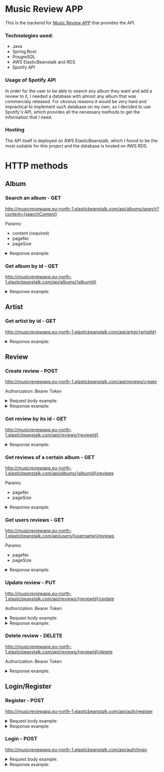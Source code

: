 # Music Review APP
This is the backend for [Music Review APP](http://musicreviewapp.surge.sh) that provides the API.

### Technologies used:
- Java
- Spring Boot
- PosgreSQL
- AWS ElasticBeanstalk and RDS
- Spotify API

### Usage of Spotify API
In order for the user to be able to search any album they want and add a review to it, I needed a database with almost any album that was commercialy released.
For obvious reasons it would be very hard and impractical to implement such database on my own, so I decided to use Spotify's API, which provides all the necessary methods to get the information that I need.

### Hosting
The API itself is deployed on AWS ElasticBeanstalk, which I found to be the most suitable for this project and the database is hosted on AWS RDS.

# HTTP methods
## Album
### Search an album - GET
http://musicreviewapp.eu-north-1.elasticbeanstalk.com/api/albums/search?content={searchContent}

Params:
- content (required)
- pageNo
- pageSize

<details>
  <summary>Response example:</summary>
  
  ```json 
{
    "pageNo": 1,
    "pageSize": 10,
    "totalElements": 50,
    "totalPages": 5,
    "last": false,
    "content": [
        {
            "id": "4eLPsYPBmXABThSJ821sqY",
            "name": "DAMN.",
            "artists": [
                {
                    "id": "2YZyLoL8N0Wb9xBt1NhZWg",
                    "name": "Kendrick Lamar"
                }
            ],
            "imageUrl": "https://i.scdn.co/image/ab67616d0000b2738b52c6b9bc4e43d873869699"
        },
        {
            "id": "79ONNoS4M9tfIA1mYLBYVX",
            "name": "Mr. Morale & The Big Steppers",
            "artists": [
                {
                    "id": "2YZyLoL8N0Wb9xBt1NhZWg",
                    "name": "Kendrick Lamar"
                }
            ],
            "imageUrl": "https://i.scdn.co/image/ab67616d0000b2732e02117d76426a08ac7c174f"
        },
        {
            "id": "0Oq3mWfexhsjUh0aNNBB5u",
            "name": "good kid, m.A.A.d city",
            "artists": [
                {
                    "id": "2YZyLoL8N0Wb9xBt1NhZWg",
                    "name": "Kendrick Lamar"
                }
            ],
            "imageUrl": "https://i.scdn.co/image/ab67616d0000b2732cd55246d935a8a77cb4859e"
        },
        {
            "id": "748dZDqSZy6aPXKcI9H80u",
            "name": "good kid, m.A.A.d city (Deluxe)",
            "artists": [
                {
                    "id": "2YZyLoL8N0Wb9xBt1NhZWg",
                    "name": "Kendrick Lamar"
                }
            ],
            "imageUrl": "https://i.scdn.co/image/ab67616d0000b27378de8b28de36a74afc0348b5"
        },
        {
            "id": "1bkN9nIkkCnXeG4yitVS1J",
            "name": "Section.80",
            "artists": [
                {
                    "id": "2YZyLoL8N0Wb9xBt1NhZWg",
                    "name": "Kendrick Lamar"
                }
            ],
            "imageUrl": "https://i.scdn.co/image/ab67616d0000b273eddb2639b74ac6c202032ebe"
        },
        {
            "id": "7ycBtnsMtyVbbwTfJwRjSP",
            "name": "To Pimp A Butterfly",
            "artists": [
                {
                    "id": "2YZyLoL8N0Wb9xBt1NhZWg",
                    "name": "Kendrick Lamar"
                }
            ],
            "imageUrl": "https://i.scdn.co/image/ab67616d0000b273cdb645498cd3d8a2db4d05e1"
        },
        {
            "id": "3pLdWdkj83EYfDN6H2N8MR",
            "name": "Black Panther The Album Music From And Inspired By",
            "artists": [
                {
                    "id": "2YZyLoL8N0Wb9xBt1NhZWg",
                    "name": "Kendrick Lamar"
                },
                {
                    "id": "7tYKF4w9nC0nq9CsPZTHyP",
                    "name": "SZA"
                }
            ],
            "imageUrl": "https://i.scdn.co/image/ab67616d0000b273c027ad28821777b00dcaa888"
        },
        {
            "id": "2XPrwlaAHHXnJzP9tBcIzH",
            "name": "Swimming Pools (Drank)",
            "artists": [
                {
                    "id": "2YZyLoL8N0Wb9xBt1NhZWg",
                    "name": "Kendrick Lamar"
                }
            ],
            "imageUrl": "https://i.scdn.co/image/ab67616d0000b273b5ef185d28724c5573c2ac9c"
        },
        {
            "id": "0kL3TYRsSXnu0iJvFO3rud",
            "name": "untitled unmastered.",
            "artists": [
                {
                    "id": "2YZyLoL8N0Wb9xBt1NhZWg",
                    "name": "Kendrick Lamar"
                }
            ],
            "imageUrl": "https://i.scdn.co/image/ab67616d0000b2738c697f553a46006a5d8886b2"
        },
        {
            "id": "7MoLQ8vckhwBbQqEYQTYQC",
            "name": "Overly Dedicated",
            "artists": [
                {
                    "id": "2YZyLoL8N0Wb9xBt1NhZWg",
                    "name": "Kendrick Lamar"
                }
            ],
            "imageUrl": "https://i.scdn.co/image/ab67616d0000b2739b035b031d9f0a6a75ae464e"
        }
    ]
}
  ```
</details>

### Get album by id - GET
http://musicreviewapp.eu-north-1.elasticbeanstalk.com/api/albums/{albumId}

<details>
  <summary>Response example:</summary>
  
  ```json
{
    "id": "0Oq3mWfexhsjUh0aNNBB5u",
    "name": "good kid, m.A.A.d city",
    "artists": [
        {
            "id": "2YZyLoL8N0Wb9xBt1NhZWg",
            "name": "Kendrick Lamar"
        }
    ],
    "releaseDate": "2012",
    "imageUrl": "https://i.scdn.co/image/ab67616d0000b2732cd55246d935a8a77cb4859e",
    "trackList": [
        {
            "id": "3KHjXNQDEZ0Hb2hzGdxcx7",
            "name": "Sherane a.k.a Master Splinter’s Daughter",
            "artists": [
                {
                    "id": "2YZyLoL8N0Wb9xBt1NhZWg",
                    "name": "Kendrick Lamar"
                }
            ]
        },
        {
            "id": "0yhMmqax6HRAZxI7udEask",
            "name": "Bitch, Don’t Kill My Vibe",
            "artists": [
                {
                    "id": "2YZyLoL8N0Wb9xBt1NhZWg",
                    "name": "Kendrick Lamar"
                }
            ]
        },
        {
            "id": "0vjKXtFLt6Ti08Y3JCnRKB",
            "name": "Backseat Freestyle",
            "artists": [
                {
                    "id": "2YZyLoL8N0Wb9xBt1NhZWg",
                    "name": "Kendrick Lamar"
                }
            ]
        },
        {
            "id": "4Gf6VlNy2E4VVuAkl0y2XW",
            "name": "The Art of Peer Pressure",
            "artists": [
                {
                    "id": "2YZyLoL8N0Wb9xBt1NhZWg",
                    "name": "Kendrick Lamar"
                }
            ]
        },
        {
            "id": "74tLlkN3rgVzRqQJgPfink",
            "name": "Money Trees",
            "artists": [
                {
                    "id": "2YZyLoL8N0Wb9xBt1NhZWg",
                    "name": "Kendrick Lamar"
                },
                {
                    "id": "28ExwzUQsvgJooOI0X1mr3",
                    "name": "Jay Rock"
                }
            ]
        },
        {
            "id": "5J6CXHvsfRGyyCnQZmVPoE",
            "name": "Poetic Justice",
            "artists": [
                {
                    "id": "2YZyLoL8N0Wb9xBt1NhZWg",
                    "name": "Kendrick Lamar"
                },
                {
                    "id": "3TVXtAsR1Inumwj472S9r4",
                    "name": "Drake"
                }
            ]
        },
        {
            "id": "3yapR7DctB2WtbmXkHHviC",
            "name": "good kid",
            "artists": [
                {
                    "id": "2YZyLoL8N0Wb9xBt1NhZWg",
                    "name": "Kendrick Lamar"
                }
            ]
        },
        {
            "id": "0nfQguNoAfKFjsQHr6qnxc",
            "name": "m.A.A.d city",
            "artists": [
                {
                    "id": "2YZyLoL8N0Wb9xBt1NhZWg",
                    "name": "Kendrick Lamar"
                },
                {
                    "id": "4XqfpACObRB5AsBcUYjL8X",
                    "name": "MC Eiht"
                }
            ]
        },
        {
            "id": "3VYzbU22BooAROigHHwycs",
            "name": "Swimming Pools (Drank) - Extended Version",
            "artists": [
                {
                    "id": "2YZyLoL8N0Wb9xBt1NhZWg",
                    "name": "Kendrick Lamar"
                }
            ]
        },
        {
            "id": "69pkT3GewmjhQf6vQWcK2L",
            "name": "Sing About Me, I'm Dying Of Thirst",
            "artists": [
                {
                    "id": "2YZyLoL8N0Wb9xBt1NhZWg",
                    "name": "Kendrick Lamar"
                }
            ]
        },
        {
            "id": "2MYm1yy4bYba3mGF9Ou6Yo",
            "name": "Real",
            "artists": [
                {
                    "id": "2YZyLoL8N0Wb9xBt1NhZWg",
                    "name": "Kendrick Lamar"
                },
                {
                    "id": "0N41KJ4H6bkPAm2tx7VS8C",
                    "name": "Anna Wise"
                }
            ]
        },
        {
            "id": "3i2XxFTLd2061UISvE5W7f",
            "name": "Compton",
            "artists": [
                {
                    "id": "2YZyLoL8N0Wb9xBt1NhZWg",
                    "name": "Kendrick Lamar"
                },
                {
                    "id": "6DPYiyq5kWVQS4RGwxzPC7",
                    "name": "Dr. Dre"
                }
            ]
        },
        {
            "id": "3SImXx6qmobDK2q7MKeR1Z",
            "name": "Bitch, Don’t Kill My Vibe - Remix",
            "artists": [
                {
                    "id": "2YZyLoL8N0Wb9xBt1NhZWg",
                    "name": "Kendrick Lamar"
                },
                {
                    "id": "3nFkdlSjzX9mRTtwJOzDYB",
                    "name": "JAY-Z"
                }
            ]
        },
        {
            "id": "6WfA83OCEsiZ2IOTbUF4UQ",
            "name": "Bitch, Don’t Kill My Vibe - International Remix / Explicit Version",
            "artists": [
                {
                    "id": "2YZyLoL8N0Wb9xBt1NhZWg",
                    "name": "Kendrick Lamar"
                },
                {
                    "id": "7sfgqEdoeBTjd8lQsPT3Cy",
                    "name": "Emeli Sandé"
                }
            ]
        }
    ]
}
  ```
</details>

## Artist
### Get artist by id - GET
http://musicreviewapp.eu-north-1.elasticbeanstalk.com/api/artist/{artistId}

<details>
  <summary>Response example:</summary>

  ```json
{
    "id": "2YZyLoL8N0Wb9xBt1NhZWg",
    "name": "Kendrick Lamar",
    "imageUrl": "https://i.scdn.co/image/ab6761610000e5eb437b9e2a82505b3d93ff1022",
    "albums": [
        {
            "id": "79ONNoS4M9tfIA1mYLBYVX",
            "name": "Mr. Morale & The Big Steppers",
            "artists": [
                {
                    "id": "2YZyLoL8N0Wb9xBt1NhZWg",
                    "name": "Kendrick Lamar"
                }
            ],
            "imageUrl": "https://i.scdn.co/image/ab67616d0000b2732e02117d76426a08ac7c174f"
        },
        {
            "id": "3pLdWdkj83EYfDN6H2N8MR",
            "name": "Black Panther The Album Music From And Inspired By",
            "artists": [
                {
                    "id": "2YZyLoL8N0Wb9xBt1NhZWg",
                    "name": "Kendrick Lamar"
                },
                {
                    "id": "7tYKF4w9nC0nq9CsPZTHyP",
                    "name": "SZA"
                }
            ],
            "imageUrl": "https://i.scdn.co/image/ab67616d0000b273c027ad28821777b00dcaa888"
        },
        {
            "id": "4alcGHjstaALJHHiljfy3H",
            "name": "DAMN. COLLECTORS EDITION.",
            "artists": [
                {
                    "id": "2YZyLoL8N0Wb9xBt1NhZWg",
                    "name": "Kendrick Lamar"
                }
            ],
            "imageUrl": "https://i.scdn.co/image/ab67616d0000b273add9eb25744782c3717c9368"
        },
        {
            "id": "4eLPsYPBmXABThSJ821sqY",
            "name": "DAMN.",
            "artists": [
                {
                    "id": "2YZyLoL8N0Wb9xBt1NhZWg",
                    "name": "Kendrick Lamar"
                }
            ],
            "imageUrl": "https://i.scdn.co/image/ab67616d0000b2738b52c6b9bc4e43d873869699"
        },
        {
            "id": "0kL3TYRsSXnu0iJvFO3rud",
            "name": "untitled unmastered.",
            "artists": [
                {
                    "id": "2YZyLoL8N0Wb9xBt1NhZWg",
                    "name": "Kendrick Lamar"
                }
            ],
            "imageUrl": "https://i.scdn.co/image/ab67616d0000b2738c697f553a46006a5d8886b2"
        },
        {
            "id": "7ycBtnsMtyVbbwTfJwRjSP",
            "name": "To Pimp A Butterfly",
            "artists": [
                {
                    "id": "2YZyLoL8N0Wb9xBt1NhZWg",
                    "name": "Kendrick Lamar"
                }
            ],
            "imageUrl": "https://i.scdn.co/image/ab67616d0000b273cdb645498cd3d8a2db4d05e1"
        },
        {
            "id": "748dZDqSZy6aPXKcI9H80u",
            "name": "good kid, m.A.A.d city (Deluxe)",
            "artists": [
                {
                    "id": "2YZyLoL8N0Wb9xBt1NhZWg",
                    "name": "Kendrick Lamar"
                }
            ],
            "imageUrl": "https://i.scdn.co/image/ab67616d0000b27378de8b28de36a74afc0348b5"
        },
        {
            "id": "0Oq3mWfexhsjUh0aNNBB5u",
            "name": "good kid, m.A.A.d city",
            "artists": [
                {
                    "id": "2YZyLoL8N0Wb9xBt1NhZWg",
                    "name": "Kendrick Lamar"
                }
            ],
            "imageUrl": "https://i.scdn.co/image/ab67616d0000b2732cd55246d935a8a77cb4859e"
        },
        {
            "id": "1bkN9nIkkCnXeG4yitVS1J",
            "name": "Section.80",
            "artists": [
                {
                    "id": "2YZyLoL8N0Wb9xBt1NhZWg",
                    "name": "Kendrick Lamar"
                }
            ],
            "imageUrl": "https://i.scdn.co/image/ab67616d0000b273eddb2639b74ac6c202032ebe"
        },
        {
            "id": "7MoLQ8vckhwBbQqEYQTYQC",
            "name": "Overly Dedicated",
            "artists": [
                {
                    "id": "2YZyLoL8N0Wb9xBt1NhZWg",
                    "name": "Kendrick Lamar"
                }
            ],
            "imageUrl": "https://i.scdn.co/image/ab67616d0000b2739b035b031d9f0a6a75ae464e"
        }
    ]
}
```
</details>

## Review
### Create review - POST
http://musicreviewapp.eu-north-1.elasticbeanstalk.com/api/reviews/create

Authorization: Bearer Token

<details>
  <summary>Request body example:</summary>
  
> Note: {reviewScore} must be an integer between 1 and 10

  ```json
{
    "albumId": "{albumId}",
    "title": "{reviewTitle}",
    "content": "{reviewContent}",
    "score": "{reviewScore}"
}
  ```
</details>

<details>
  <summary>Response example:</summary>

  > Note: review likes have yet to be implemented

  ```json
{
    "id": "{reviewId}",
    "albumId": "{albumId}",
    "title": "{reviewTitle}",
    "content": "{reviewContent}",
    "score": "{reviewScore}",
    "likes": "{likesNo}",
    "dateOfPublication": "{dateOfPublication}",
    "username": "{username}"
}
  ```
</details>

### Get review by its id - GET
http://musicreviewapp.eu-north-1.elasticbeanstalk.com/api/reviews/{reviewId}

<details>
  <summary>Response example:</summary>

  > Note: review likes have yet to be implemented

  ```json
{
    "id": "{reviewId}",
    "albumId": "{albumId}",
    "title": "{reviewTitle}",
    "content": "{reviewContent}",
    "score": "{reviewScore}",
    "likes": "{likesNo}",
    "dateOfPublication": "{dateOfPublication}",
    "username": "{username}"
}
  ```
</details>

### Get reviews of a certain album - GET
http://musicreviewapp.eu-north-1.elasticbeanstalk.com/api/albums/{albumId}/reviews

Params:
- pageNo
- pageSize

<details>
  <summary>Response example:</summary>

  > Note: review likes have yet to be implemented

  ```json
{
    "pageNo": 1,
    "pageSize": 10,
    "totalElements": 4,
    "totalPages": 1,
    "last": true,
    "content": [
        {
            "id": 6,
            "albumId": "41GuZcammIkupMPKH2OJ6I",
            "title": "The Evolution of Travis",
            "content": "\"Astroworld\" marks a significant step in Travis Scott's evolution as an artist. It's a versatile and groundbreaking piece of work.",
            "score": 8,
            "likes": 0,
            "dateOfPublication": "2023-10-20T20:50:11.755245",
            "username": "Louis"
        },
        {
            "id": 5,
            "albumId": "41GuZcammIkupMPKH2OJ6I",
            "title": "The Carnival of Rap",
            "content": "Travis Scott's \"Astroworld\" is a musical carnival of epic proportions. Each track is like a thrilling ride. You won't want to get off.",
            "score": 7,
            "likes": 0,
            "dateOfPublication": "2023-10-20T20:49:28.431624",
            "username": "Mark"
        },
        {
            "id": 4,
            "albumId": "41GuZcammIkupMPKH2OJ6I",
            "title": "Bumping in My Headphones",
            "content": "\"Astroworld\" is a non-stop banger! Travis Scott's signature sound is in full force, making this album an instant classic for hip-hop lovers.",
            "score": 8,
            "likes": 0,
            "dateOfPublication": "2023-10-20T20:49:03.50382",
            "username": "David"
        },
        {
            "id": 3,
            "albumId": "41GuZcammIkupMPKH2OJ6I",
            "title": "Astroworld: An Astronomical Journey",
            "content": "Travis Scott takes us on an interstellar adventure through \"Astroworld.\" Mind-bending beats and lyrics that orbit the cosmos. A masterpiece.",
            "score": 9,
            "likes": 0,
            "dateOfPublication": "2023-10-20T20:48:37.550179",
            "username": "John"
        }
    ]
}
  ```
</details>

### Get users reviews - GET
http://musicreviewapp.eu-north-1.elasticbeanstalk.com/api/users/{username}/reviews

Params:
- pageNo
- pageSize

<details>
  <summary>Response example:</summary>

  > Note: review likes have yet to be implemented

  ```json
{
    "pageNo": 1,
    "pageSize": 10,
    "totalElements": 5,
    "totalPages": 1,
    "last": true,
    "content": [
        {
            "id": 6,
            "albumId": "41GuZcammIkupMPKH2OJ6I",
            "albumDetails": {
                "id": "41GuZcammIkupMPKH2OJ6I",
                "name": "ASTROWORLD",
                "artists": [
                    {
                        "id": "0Y5tJX1MQlPlqiwlOH1tJY",
                        "name": "Travis Scott"
                    }
                ],
                "imageUrl": "https://i.scdn.co/image/ab67616d0000b273072e9faef2ef7b6db63834a3"
            },
            "title": "The Evolution of Travis",
            "content": "\"Astroworld\" marks a significant step in Travis Scott's evolution as an artist. It's a versatile and groundbreaking piece of work.",
            "score": 8,
            "likes": 0,
            "dateOfPublication": "2023-10-20T20:50:11.755245",
            "username": "Kamil"
        },
        {
            "id": 5,
            "albumId": "41GuZcammIkupMPKH2OJ6I",
            "albumDetails": {
                "id": "41GuZcammIkupMPKH2OJ6I",
                "name": "ASTROWORLD",
                "artists": [
                    {
                        "id": "0Y5tJX1MQlPlqiwlOH1tJY",
                        "name": "Travis Scott"
                    }
                ],
                "imageUrl": "https://i.scdn.co/image/ab67616d0000b273072e9faef2ef7b6db63834a3"
            },
            "title": "The Carnival of Rap",
            "content": "Travis Scott's \"Astroworld\" is a musical carnival of epic proportions. Each track is like a thrilling ride. You won't want to get off.",
            "score": 7,
            "likes": 0,
            "dateOfPublication": "2023-10-20T20:49:28.431624",
            "username": "Kamil"
        },
        {
            "id": 4,
            "albumId": "41GuZcammIkupMPKH2OJ6I",
            "albumDetails": {
                "id": "41GuZcammIkupMPKH2OJ6I",
                "name": "ASTROWORLD",
                "artists": [
                    {
                        "id": "0Y5tJX1MQlPlqiwlOH1tJY",
                        "name": "Travis Scott"
                    }
                ],
                "imageUrl": "https://i.scdn.co/image/ab67616d0000b273072e9faef2ef7b6db63834a3"
            },
            "title": "Bumping in My Headphones",
            "content": "\"Astroworld\" is a non-stop banger! Travis Scott's signature sound is in full force, making this album an instant classic for hip-hop lovers.",
            "score": 8,
            "likes": 0,
            "dateOfPublication": "2023-10-20T20:49:03.50382",
            "username": "Kamil"
        },
        {
            "id": 3,
            "albumId": "41GuZcammIkupMPKH2OJ6I",
            "albumDetails": {
                "id": "41GuZcammIkupMPKH2OJ6I",
                "name": "ASTROWORLD",
                "artists": [
                    {
                        "id": "0Y5tJX1MQlPlqiwlOH1tJY",
                        "name": "Travis Scott"
                    }
                ],
                "imageUrl": "https://i.scdn.co/image/ab67616d0000b273072e9faef2ef7b6db63834a3"
            },
            "title": "Astroworld: An Astronomical Journey",
            "content": "Travis Scott takes us on an interstellar adventure through \"Astroworld.\" Mind-bending beats and lyrics that orbit the cosmos. A masterpiece.",
            "score": 9,
            "likes": 0,
            "dateOfPublication": "2023-10-20T20:48:37.550179",
            "username": "Kamil"
        },
        {
            "id": 2,
            "albumId": "2Lq2qX3hYhiuPckC8Flj21",
            "albumDetails": {
                "id": "2Lq2qX3hYhiuPckC8Flj21",
                "name": "Master Of Puppets (Remastered)",
                "artists": [
                    {
                        "id": "2ye2Wgw4gimLv2eAKyk1NB",
                        "name": "Metallica"
                    }
                ],
                "imageUrl": "https://i.scdn.co/image/ab67616d0000b273668e3aca3167e6e569a9aa20"
            },
            "title": "The best metal album ever made!!!",
            "content": "Everything about it is great, riffs, solos, vocals, drums, bass, simply perfect. It is awesome!",
            "score": 10,
            "likes": 0,
            "dateOfPublication": "2023-10-20T20:42:48.885928",
            "username": "Kamil"
        }
    ]
}
  ```
</details>

### Update review - PUT
http://musicreviewapp.eu-north-1.elasticbeanstalk.com/api/reviews/{reviewId}/update

Authorization: Bearer Token

<details>
  <summary>Request body example:</summary>

  > Note: you only have to include those properties that are to be updated

```json
{
    "albumId": "{albumId}",
    "title": "{reviewTitle}",
    "content": "{reviewContent}",
    "score": "{reviewScore}"
}
``` 
</details>

<details>
  <summary>Response example:</summary>

  > Note: review likes have yet to be implemented

  ```json
{
    "id": "{reviewId}",
    "albumId": "{albumId}",
    "title": "{reviewTitle}",
    "content": "{reviewContent}",
    "score": "{reviewScore}",
    "likes": "{likesNo}",
    "dateOfPublication": "{dateOfPublication}",
    "username": "{username}"
}
  ```
</details>

### Delete review - DELETE
http://musicreviewapp.eu-north-1.elasticbeanstalk.com/api/reviews/{reviewId}/delete

Authorization: Bearer Token

<details>
  <summary>Response example:</summary>

```json
{
    "Review deleted successfully"
}
``` 
</details>

## Login/Register
### Register - POST
http://musicreviewapp.eu-north-1.elasticbeanstalk.com/api/auth/register

<details>
  <summary>Request body example:</summary>

```json
{
    "username": "{username}",
    "password": "{password}"
}
``` 
</details>

<details>
  <summary>Response example:</summary>

  ```json
{
    "code": "200",
    "token": "{bearerToken}"
}
  ```
</details>

### Login - POST
http://musicreviewapp.eu-north-1.elasticbeanstalk.com/api/auth/login

<details>
  <summary>Request body example:</summary>

```json
{
    "username": "{username}",
    "password": "{password}"
}
``` 
</details>

<details>
  <summary>Response example:</summary>

  ```json
{
    "accessToken": "{bearerToken}",
    "tokenType": "Bearer "
}
  ```
</details>
